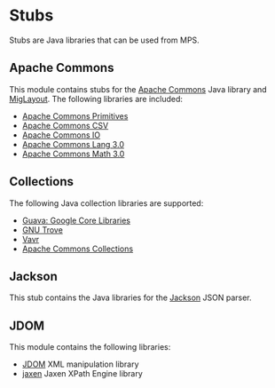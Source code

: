# Stubs

Stubs are Java libraries that can be used from MPS.

## Apache Commons

This module contains stubs for the [Apache Commons](https://commons.apache.org/) Java library and [MigLayout](http://www.miglayout.com/).
The following libraries are included:

- [Apache Commons Primitives](https://commons.apache.org/dormant/commons-primitives/)
- [Apache Commons CSV](https://commons.apache.org/proper/commons-csv/)
- [Apache Commons IO](https://commons.apache.org/proper/commons-io/)
- [Apache Commons Lang 3.0](https://commons.apache.org/proper/commons-lang/)
- [Apache Commons Math 3.0](https://commons.apache.org/proper/commons-math/)

## Collections

The following Java collection libraries are supported:

- [Guava: Google Core Libraries](https://github.com/google/guava)
- [GNU Trove](http://trove4j.sourceforge.net/html/overview.html)
- [Vavr](https://www.vavr.io)
- [Apache Commons Collections](https://commons.apache.org/proper/commons-collections/)

## Jackson

This stub contains the Java libraries for the [Jackson](https://github.com/FasterXML/jackson) JSON parser.

## JDOM

This module contains the following libraries:

- [JDOM](http://www.jdom.org/) XML manipulation library
- [jaxen](https://github.com/jaxen-xpath/jaxen) Jaxen XPath Engine library
